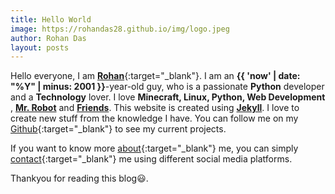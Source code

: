 ```yaml
---
title: Hello World
image: https://rohandas28.github.io/img/logo.jpeg
author: Rohan Das
layout: posts
---
```


Hello everyone, I am [**Rohan**](https://www.instagram.com/RohanDasYT){:target="_blank"}. I am  an **{{ 'now' | date: "%Y" | minus: 2001 }}**-year-old guy, who is a passionate **Python** developer and  a **Technology**  lover. I love **Minecraft, Linux, Python, Web Development** , [**Mr. Robot**](https://en.wikipedia.org/wiki/Mr._Robot) and [**Friends**](https://en.wikipedia.org/wiki/Friends). This website is created using [**Jekyll**](https://jekyllrb.com/). I love to create new stuff from the  knowledge I have. You can follow me on my [Github](https://github.com/RohanDas28){:target="_blank"} to see my current projects. 

If you want to know more [about]({{site.url}}{{site.baseurl}}/#about){:target="_blank"} me, you can simply [contact]({{site.url}}{{site.baseurl}}/#contact){:target="_blank"} me using different social media platforms.<br>

Thankyou for reading this blog😃.